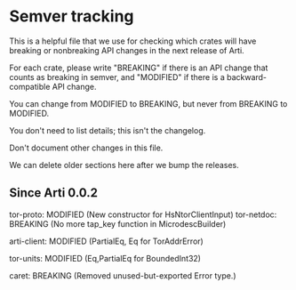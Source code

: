 # Semver tracking

This is a helpful file that we use for checking which crates will have
breaking or nonbreaking API changes in the next release of Arti.

For each crate, please write "BREAKING" if there is an API change that counts
as breaking in semver, and "MODIFIED" if there is a backward-compatible API
change.

You can change from MODIFIED to BREAKING, but never from BREAKING to
MODIFIED.

You don't need to list details; this isn't the changelog.

Don't document other changes in this file.

We can delete older sections here after we bump the releases.


## Since Arti 0.0.2

tor-proto: MODIFIED
  (New constructor for HsNtorClientInput)
tor-netdoc: BREAKING
  (No more tap_key function in MicrodescBuilder)

arti-client: MODIFIED
  (PartialEq, Eq for TorAddrError)

tor-units: MODIFIED
  (Eq,PartialEq for BoundedInt32)

caret: BREAKING
  (Removed unused-but-exported Error type.)
